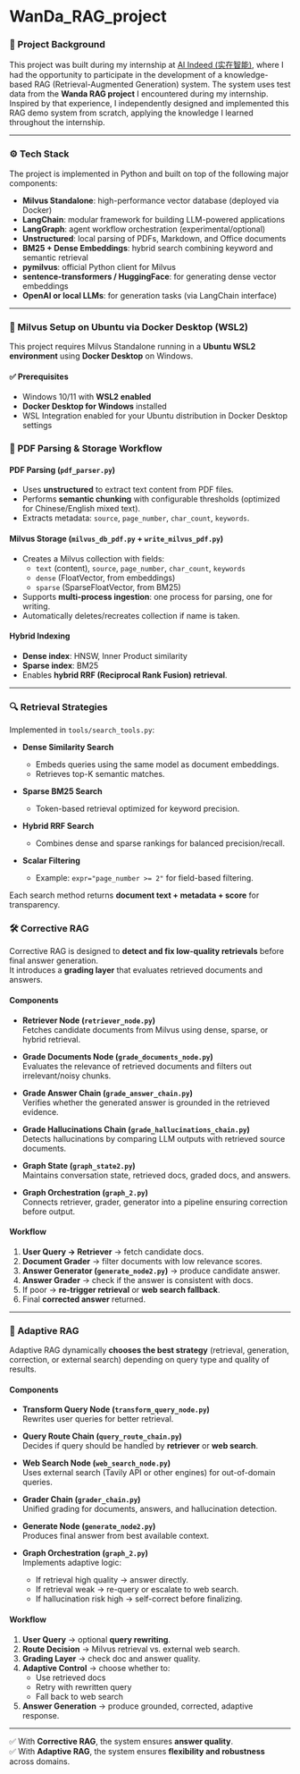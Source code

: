 # WanDa_RAG_project

### 📌 Project Background

This project was built during my internship at [AI Indeed (实在智能)](https://www.ai-indeed.com/), where I had the opportunity to participate in the development of a knowledge-based RAG (Retrieval-Augmented Generation) system. The system uses test data from the **Wanda RAG project** I encountered during my internship. Inspired by that experience, I independently designed and implemented this RAG demo system from scratch, applying the knowledge I learned throughout the internship.

---

### ⚙️ Tech Stack

The project is implemented in Python and built on top of the following major components:

- **Milvus Standalone**: high-performance vector database (deployed via Docker)
- **LangChain**: modular framework for building LLM-powered applications
- **LangGraph**: agent workflow orchestration (experimental/optional)
- **Unstructured**: local parsing of PDFs, Markdown, and Office documents
- **BM25 + Dense Embeddings**: hybrid search combining keyword and semantic retrieval
- **pymilvus**: official Python client for Milvus
- **sentence-transformers / HuggingFace**: for generating dense vector embeddings
- **OpenAI or local LLMs**: for generation tasks (via LangChain interface)

---

### 🚀 Milvus Setup on Ubuntu via Docker Desktop (WSL2)

This project requires Milvus Standalone running in a **Ubuntu WSL2 environment** using **Docker Desktop** on Windows.

#### ✅ Prerequisites

- Windows 10/11 with **WSL2 enabled**
- **Docker Desktop for Windows** installed
- WSL Integration enabled for your Ubuntu distribution in Docker Desktop settings



### 📄 PDF Parsing & Storage Workflow

#### PDF Parsing (`pdf_parser.py`)

- Uses **unstructured** to extract text content from PDF files.  
- Performs **semantic chunking** with configurable thresholds (optimized for Chinese/English mixed text).  
- Extracts metadata: `source`, `page_number`, `char_count`, `keywords`.  

#### Milvus Storage (`milvus_db_pdf.py` + `write_milvus_pdf.py`)

- Creates a Milvus collection with fields:  
  - `text` (content), `source`, `page_number`, `char_count`, `keywords`  
  - `dense` (FloatVector, from embeddings)  
  - `sparse` (SparseFloatVector, from BM25)  
- Supports **multi-process ingestion**: one process for parsing, one for writing.  
- Automatically deletes/recreates collection if name is taken.  

#### Hybrid Indexing

- **Dense index**: HNSW, Inner Product similarity  
- **Sparse index**: BM25  
- Enables **hybrid RRF (Reciprocal Rank Fusion) retrieval**.  

---

### 🔍 Retrieval Strategies

Implemented in `tools/search_tools.py`:  

- **Dense Similarity Search**  
  - Embeds queries using the same model as document embeddings.  
  - Retrieves top-K semantic matches.  

- **Sparse BM25 Search**  
  - Token-based retrieval optimized for keyword precision.  

- **Hybrid RRF Search**  
  - Combines dense and sparse rankings for balanced precision/recall.  

- **Scalar Filtering**  
  - Example: `expr="page_number >= 2"` for field-based filtering.  

Each search method returns **document text + metadata + score** for transparency.  


### 🛠️ Corrective RAG

Corrective RAG is designed to **detect and fix low-quality retrievals** before final answer generation.  
It introduces a **grading layer** that evaluates retrieved documents and answers.  

#### Components

- **Retriever Node (`retriever_node.py`)**  
  Fetches candidate documents from Milvus using dense, sparse, or hybrid retrieval.  

- **Grade Documents Node (`grade_documents_node.py`)**  
  Evaluates the relevance of retrieved documents and filters out irrelevant/noisy chunks.  

- **Grade Answer Chain (`grade_answer_chain.py`)**  
  Verifies whether the generated answer is grounded in the retrieved evidence.  

- **Grade Hallucinations Chain (`grade_hallucinations_chain.py`)**  
  Detects hallucinations by comparing LLM outputs with retrieved source documents.  

- **Graph State (`graph_state2.py`)**  
  Maintains conversation state, retrieved docs, graded docs, and answers.  

- **Graph Orchestration (`graph_2.py`)**  
  Connects retriever, grader, generator into a pipeline ensuring correction before output.  

#### Workflow

1. **User Query → Retriever** → fetch candidate docs.  
2. **Document Grader** → filter documents with low relevance scores.  
3. **Answer Generator (`generate_node2.py`)** → produce candidate answer.  
4. **Answer Grader** → check if the answer is consistent with docs.  
5. If poor → **re-trigger retrieval** or **web search fallback**.  
6. Final **corrected answer** returned.  

---

### 🔄 Adaptive RAG

Adaptive RAG dynamically **chooses the best strategy** (retrieval, generation, correction, or external search) depending on query type and quality of results.  

#### Components

- **Transform Query Node (`transform_query_node.py`)**  
  Rewrites user queries for better retrieval.  

- **Query Route Chain (`query_route_chain.py`)**  
  Decides if query should be handled by **retriever** or **web search**.  

- **Web Search Node (`web_search_node.py`)**  
  Uses external search (Tavily API or other engines) for out-of-domain queries.  

- **Grader Chain (`grader_chain.py`)**  
  Unified grading for documents, answers, and hallucination detection.  

- **Generate Node (`generate_node2.py`)**  
  Produces final answer from best available context.  

- **Graph Orchestration (`graph_2.py`)**  
  Implements adaptive logic:  
  - If retrieval high quality → answer directly.  
  - If retrieval weak → re-query or escalate to web search.  
  - If hallucination risk high → self-correct before finalizing.  

#### Workflow

1. **User Query** → optional **query rewriting**.  
2. **Route Decision** → Milvus retrieval vs. external web search.  
3. **Grading Layer** → check doc and answer quality.  
4. **Adaptive Control** → choose whether to:  
   - Use retrieved docs  
   - Retry with rewritten query  
   - Fall back to web search  
5. **Answer Generation** → produce grounded, corrected, adaptive response.  

---

✅ With **Corrective RAG**, the system ensures **answer quality**.  
✅ With **Adaptive RAG**, the system ensures **flexibility and robustness** across domains.  








